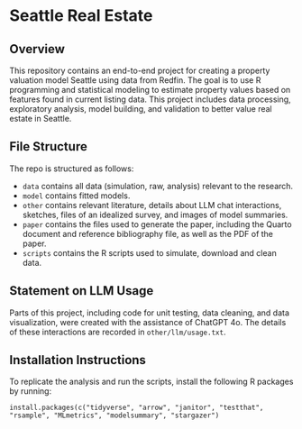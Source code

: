 # Seattle Real Estate

## Overview

This repository contains an end-to-end project for creating a property valuation model Seattle using data from Redfin. The goal is to use R programming and statistical modeling to estimate property values based on features found in current listing data. This project includes data processing, exploratory analysis, model building, and validation to better value real estate in Seattle.

## File Structure

The repo is structured as follows:

-   `data` contains all data (simulation, raw, analysis) relevant to the research.
-   `model` contains fitted models. 
-   `other` contains relevant literature, details about LLM chat interactions, sketches, files of an idealized survey, and images of model summaries.
-   `paper` contains the files used to generate the paper, including the Quarto document and reference bibliography file, as well as the PDF of the paper. 
-   `scripts` contains the R scripts used to simulate, download and clean data.

## Statement on LLM Usage

Parts of this project, including code for unit testing, data cleaning, and data visualization, were created with the assistance of ChatGPT 4o. The details of these interactions are recorded in `other/llm/usage.txt`.

## Installation Instructions

To replicate the analysis and run the scripts, install the following R packages by running:

```{r}
install.packages(c("tidyverse", "arrow", "janitor", "testthat", "rsample", "MLmetrics", "modelsummary", "stargazer")
```
